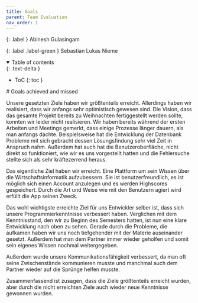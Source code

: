 ```yaml
---
title: Goals
parent: Team Evaluation
nav_order: 1
---
```


{: .label }
Abinesh Gulasingam 

{: .label .label-green }
Sebastian Lukas Nieme


<details open markdown="block">
{: .text-delta }
<summary>Table of contents</summary>

  
+ ToC
{: toc }
</details>
  # Goals achieved and missed

Unsere gesetzten Ziele haben wir größtenteils erreicht. Allerdings haben wir realisiert, dass wir anfangs sehr optimistisch gewesen sind. Die Vision, dass das gesamte Projekt bereits zu Weihnachten fertiggestellt werden sollte, konnten wir leider nicht realisieren. Wir haben bereits während der ersten Arbeiten und Meetings gemerkt, dass einige Prozesse länger dauern, als man anfangs dachte. Beispielsweise hat die Entwicklung der Datenbank Probleme mit sich gebracht dessen Lösungsfindung sehr viel Zeit in Anspruch nahm. Außerdem hat auch hat die Benutzeroberfläche, nicht direkt so funktioniert, wie wir es uns vorgestellt hatten und die Fehlersuche stellte sich als sehr kräftezerrend heraus.

Das eigentliche Ziel haben wir erreicht. Eine Plattform um sein Wissen über die Wirtschaftsinformatik aufzubessern. Sie ist benutzerfreundlich, es ist möglich sich einen Account anzulegen und es werden Highscores gespeichert. Durch die Art und Weise wie mit den Benutzern agiert wird erfüllt die App seinen Zweck. 

Das wohl wichtigste erreichte Ziel für uns Entwickler selber ist, dass sich unsere Programmierkenntnisse verbessert haben. Verglichen mit dem Kenntnisstand, den wir zu Beginn des Semesters hatten, ist nun eine klare Entwicklung nach oben zu sehen. Gerade durch die Probleme, die aufkamen haben wir uns noch tiefgehender mit der Materie auseinander gesetzt. Außerdem hat man dem Partner immer wieder geholfen und somit sein eigenes Wissen nochmal weitergegeben.

Außerdem wurde unsere Kommunikationsfähigkeit verbessert, da man oft seine Zwischenstände kommunieren musste und manchmal auch dem Partner wieder auf die Sprünge helfen musste. 

Zusammenfassend ist zusagen, dass die Ziele größtenteils erreicht wurden, aber durch die nicht erreichten Ziele auch wieder neue Kenntnisse gewonnen wurden. 
